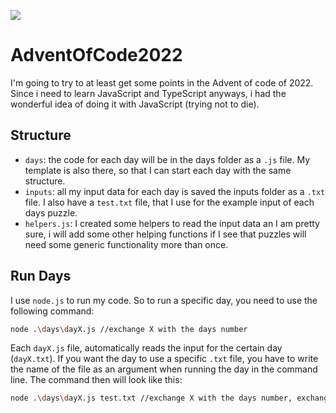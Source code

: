 ![](https://img.shields.io/badge/stars%20⭐-33-yellow)

# AdventOfCode2022

I'm going to try to at least get some points in the Advent of code of 2022.
Since i need to learn JavaScript and TypeScript anyways, i had the wonderful idea of doing it with JavaScript (trying not to die).

## Structure

- `days`: the code for each day will be in the days folder as a `.js` file. My template is also there, so that I can start each day with the same structure.
- `inputs`: all my input data for each day is saved the inputs folder as a `.txt` file. I also have a `test.txt` file, that I use for the example input of each days puzzle.
- `helpers.js`: I created some helpers to read the input data an I am pretty sure, i will add some other helping functions if I see that puzzles will need some generic functionality more than once.

## Run Days

I use `node.js` to run my code. So to run a specific day, you need to use the following command:

```sh
node .\days\dayX.js //exchange X with the days number
```

Each `dayX.js` file, automatically reads the input for the certain day (`dayX.txt`). If you want the day to use a specific `.txt` file, you have to write the name of the file as an argument when running the day in the command line.
The command then will look like this:

```sh
node .\days\dayX.js test.txt //exchange X with the days number, exchange test.txt with your filename
```

